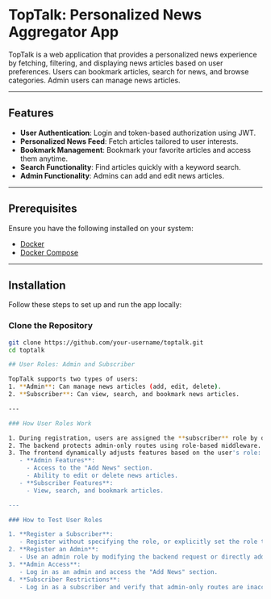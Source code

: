 # TopTalk: Personalized News Aggregator App

TopTalk is a web application that provides a personalized news experience by fetching, filtering, and displaying news articles based on user preferences. Users can bookmark articles, search for news, and browse categories. Admin users can manage news articles.

---

## Features
- **User Authentication**: Login and token-based authorization using JWT.
- **Personalized News Feed**: Fetch articles tailored to user interests.
- **Bookmark Management**: Bookmark your favorite articles and access them anytime.
- **Search Functionality**: Find articles quickly with a keyword search.
- **Admin Functionality**: Admins can add and edit news articles.

---

## Prerequisites

Ensure you have the following installed on your system:
- [Docker](https://www.docker.com/)
- [Docker Compose](https://docs.docker.com/compose/)

---

## Installation

Follow these steps to set up and run the app locally:

### Clone the Repository
```bash
git clone https://github.com/your-username/toptalk.git
cd toptalk

## User Roles: Admin and Subscriber

TopTalk supports two types of users:
1. **Admin**: Can manage news articles (add, edit, delete).
2. **Subscriber**: Can view, search, and bookmark news articles.

---

### How User Roles Work

1. During registration, users are assigned the **subscriber** role by default.
2. The backend protects admin-only routes using role-based middleware.
3. The frontend dynamically adjusts features based on the user's role:
   - **Admin Features**:
     - Access to the "Add News" section.
     - Ability to edit or delete news articles.
   - **Subscriber Features**:
     - View, search, and bookmark articles.

---

### How to Test User Roles

1. **Register a Subscriber**:
   - Register without specifying the role, or explicitly set the role to "subscriber".
2. **Register an Admin**:
   - Use an admin role by modifying the backend request or directly adding it in the database.
3. **Admin Access**:
   - Log in as an admin and access the "Add News" section.
4. **Subscriber Restrictions**:
   - Log in as a subscriber and verify that admin-only routes are inaccessible.
